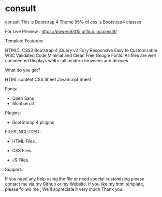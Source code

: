 # consult
consult
This is Bootstrap 4 Theme
95% of css is Bootstrap4 classes

For Live Preview : https://power50015.github.io/consult/

Template Features:

HTML5, CSS3 Bootstrap 4 jQuery v2 Fully Responsive Easy to Customizable W3C Validated Code Minimal and Clean Free Google Fonts. All files are well commented Displays well in all modern browsers and devices

What do you get?

HTML content CSS Sheet JavaScript Sheet

Fonts:

- Open Sans
- Montserrat

Plugins:

- BootStarap 4 plugins

FILES INCLUDED :

- HTML Files.

- CSS Files.

- JS Files.


Support:

If you need any help using the file or need special customizing please contact me via my Github or my Website. If you like my html template, please follwo me , We’ll appreciate it very much Thank you.
